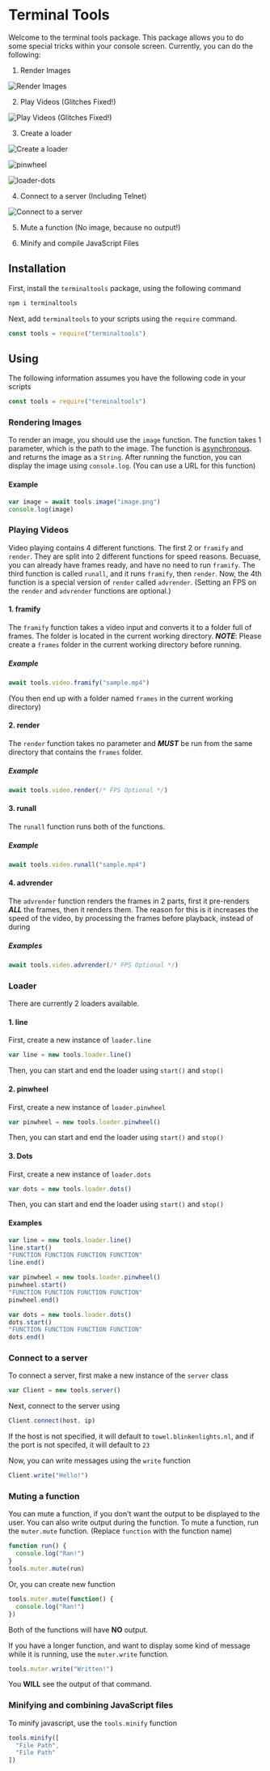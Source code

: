 # Terminal Tools
Welcome to the terminal tools package. This package allows you to do some special tricks within your console screen. Currently, you can do the following:

1. Render Images

![Render Images](https://user-images.githubusercontent.com/38299977/110391296-47bb2080-8035-11eb-83f2-43d66d174dbe.png)

2. Play Videos (Glitches Fixed!)

![Play Videos (Glitches Fixed!)](https://user-images.githubusercontent.com/38299977/110550349-828a8a80-8101-11eb-89cb-c5e98ad2750a.gif)

3. Create a loader

![Create a loader](https://user-images.githubusercontent.com/38299977/110504405-20af2e00-80cb-11eb-800d-fc12b846ac6a.gif)

![pinwheel](https://user-images.githubusercontent.com/38299977/110550579-ef9e2000-8101-11eb-9e4f-ff1cae9bce96.gif)

![loader-dots](https://user-images.githubusercontent.com/38299977/110808153-baa0e300-8251-11eb-9c55-75120be2880a.gif)


4. Connect to a server (Including Telnet)

![Connect to a server](https://user-images.githubusercontent.com/38299977/110807660-449c7c00-8251-11eb-8501-275960d8b9f3.png)

5. Mute a function (No image, because no output!)

6. Minify and compile JavaScript Files

## Installation
First, install the `terminaltools` package, using the following command
```sh
npm i terminaltools
```
Next, add `terminaltools` to your scripts using the `require` command.
```js
const tools = require("terminaltools")
```

## Using
The following information assumes you have the following code in your scripts
```js
const tools = require("terminaltools")
```

### Rendering Images
To render an image, you should use the `image` function. The function takes 1 parameter, which is the path to the image. The function is [asynchronous](https://www.merriam-webster.com/dictionary/asynchronous). and returns the image as a `String`. After running the function, you can display the image using `console.log`. (You can use a URL for this function)


#### Example
```js
var image = await tools.image("image.png")
console.log(image)
```

### Playing Videos
Video playing contains 4 different functions. The first 2 or `framify` and `render`. They are split into 2 different functions for speed reasons. Becuase, you can already have frames ready, and have no need to run `framify`. The third function is called `runall`, and it runs `framify`, then `render`. Now, the 4th function is a special version of `render` called `advrender`. (Setting an FPS on the `render` and `advrender` functions are optional.)

#### 1. framify
The `framify` function takes a video input and converts it to a folder full of frames. The folder is located in the current working directory. ***NOTE***: Please create a `frames` folder in the current working directory before running.

##### Example
```js
await tools.video.framify("sample.mp4")
```
(You then end up with a folder named `frames` in the current working directory)

#### 2. render
The `render` function takes no parameter and ***MUST*** be run from the same directory that contains the `frames` folder.

##### Example
```js
await tools.video.render(/* FPS Optional */)
```

#### 3. runall
The `runall` function runs both of the functions.

##### Example
```js
await tools.video.runall("sample.mp4")
```

#### 4. advrender
The `advrender` function renders the frames in 2 parts, first it pre-renders ***ALL*** the frames, then it renders them. The reason for this is it increases the speed of the video, by processing the frames before playback, instead of during

##### Examples
```js
await tools.video.advrender(/* FPS Optional */)
```

### Loader
There are currently 2 loaders available.
#### 1. line
First, create a new instance of `loader.line`
```js
var line = new tools.loader.line()
```
Then, you can start and end the loader using `start()` and `stop()`

#### 2. pinwheel
First, create a new instance of `loader.pinwheel`
```js
var pinwheel = new tools.loader.pinwheel()
```
Then, you can start and end the loader using `start()` and `stop()`

#### 3. Dots
First, create a new instance of `loader.dots`
```js
var dots = new tools.loader.dots()
```
Then, you can start and end the loader using `start()` and `stop()`

#### Examples
```js
var line = new tools.loader.line()
line.start()
"FUNCTION FUNCTION FUNCTION FUNCTION"
line.end()
```
```js
var pinwheel = new tools.loader.pinwheel()
pinwheel.start()
"FUNCTION FUNCTION FUNCTION FUNCTION"
pinwheel.end()
```

```js
var dots = new tools.loader.dots()
dots.start()
"FUNCTION FUNCTION FUNCTION FUNCTION"
dots.end()
```


### Connect to a server
To connect a server, first make a new instance of the `server` class
```js
var Client = new tools.server()
```
Next, connect to the server using
```js
Client.connect(host, ip)
```
If the host is not specified, it will default to `towel.blinkenlights.nl`, and if the port is not specifed, it will default to `23`

Now, you can write messages using the `write` function
```js
Client.write("Hello!")
```

### Muting a function
You can mute a function, if you don't want the output to be displayed to the user. You can also write output during the function.
To mute a function, run the `muter.mute` function. (Replace `function` with the function name)
```js
function run() {
  console.log("Ran!")
}
tools.muter.mute(run)
```
Or, you can create new function
```js
tools.muter.mute(function() {
  console.log("Ran!")
})
```
Both of the functions will have **NO** output.

If you have a longer function, and want to display some kind of message while it is running, use the `muter.write` function.
```js
tools.muter.write("Written!")
```
You **WILL** see the output of that command.

### Minifying and combining JavaScript files
To minify javascript, use the `tools.minify` function
```js
tools.minify([
  "File Path",
  "File Path"
])
```
